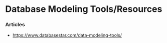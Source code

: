 
Database Modeling Tools/Resources
====


### Articles
* https://www.databasestar.com/data-modeling-tools/

